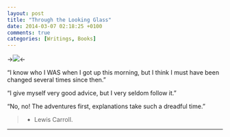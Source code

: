 ```yaml
---
layout: post
title: "Through the Looking Glass"
date: 2014-03-07 02:18:25 +0100
comments: true
categories: [Writings, Books]
---
```


->![](http://i.imgur.com/janh0ZO.jpg)<-

“I know who I WAS when I got up this morning, but I think I must have been changed several times since then.”

“I give myself very good advice, but I very seldom follow it.”

“No, no! The adventures first, explanations take such a dreadful time.”

> - Lewis Carroll.

---
